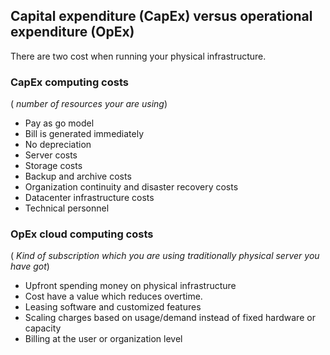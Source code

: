 ## Capital expenditure (CapEx) versus operational expenditure (OpEx)

There are two cost when running your physical infrastructure.

### CapEx computing costs 
( *number of resources your are using*)
- Pay as go model
- Bill is generated immediately
- No depreciation
- Server costs
- Storage costs
- Backup and archive costs
- Organization continuity and disaster recovery costs
- Datacenter infrastructure costs
- Technical personnel

### OpEx cloud computing costs 
( *Kind of subscription which you are using traditionally physical server you have got*)

- Upfront spending money on physical infrastructure
- Cost have a value which reduces overtime.
- Leasing software and customized features
- Scaling charges based on usage/demand instead of fixed hardware or capacity
- Billing at the user or organization level
